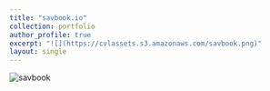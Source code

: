 ```yaml
---
title: "savbook.io"
collection: portfolio
author_profile: true
excerpt: "![](https://cvlassets.s3.amazonaws.com/savbook.png)"
layout: single
---
```


![savbook](https://cvlassets.s3.amazonaws.com/savbook.png)
